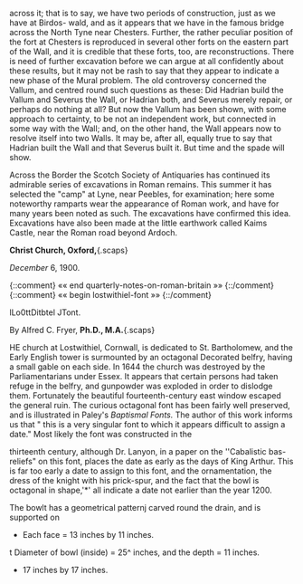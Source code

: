 across it; that is to say, we have two periods
of construction, just as we have at Birdos-
wald, and as it appears that we have in the
famous bridge across the North Tyne near
Chesters. Further, the rather peculiar position
of the fort at Chesters is reproduced in
several other forts on the eastern part of the
Wall, and it is credible that these forts, too,
are reconstructions. There is need of
further excavation before we can argue at
all confidently about these results, but it
may not be rash to say that they appear to
indicate a new phase of the Mural problem.
The old controversy concerned the Vallum,
and centred round such questions as these:
Did Hadrian build the Vallum and Severus
the Wall, or Hadrian both, and Severus
merely repair, or perhaps do nothing at all?
But now the Vallum has been shown, with
some approach to certainty, to be not an
independent work, but connected in some
way with the Wall; and, on the other hand,
the Wall appears now to resolve itself into
two Walls. It may be, after all, equally true
to say that Hadrian built the Wall and that
Severus built it. But time and the spade
will show.

Across the Border the Scotch Society of
Antiquaries has continued its admirable
series of excavations in Roman remains.
This summer it has selected the "camp" at
Lyne, near Peebles, for examination; here
some noteworthy ramparts wear the appearance
of Roman work, and have for many
years been noted as such. The excavations
have confirmed this idea. Excavations have
also been made at the little earthwork called
Kaims Castle, near the Roman road beyond
Ardoch.

**Christ Church, Oxford,**{.scaps}

*December* 6, 1900.

{::comment} «« end quarterly-notes-on-roman-britain »» {::/comment}
{::comment} «« begin lostwithiel-font »» {::/comment}


lLo0ttDitbtel JTont.

By Alfred C. Fryer, **Ph.D., M.A.**{.scaps}

HE church at Lostwithiel, Cornwall,
is dedicated to St. Bartholomew,
and the Early English tower is
surmounted by an octagonal
Decorated belfry, having a small gable on
each side. In 1644 the church was destroyed
by the Parliamentarians under Essex.
It appears that certain persons had taken
refuge in the belfry, and gunpowder was
exploded in order to dislodge them. Fortunately
the beautiful fourteenth-century east
window escaped the general ruin. The
curious octagonal font has been fairly well
preserved, and is illustrated in Paley's
*Baptismal Fonts.* The author of this work
informs us that " this is a very singular font
to which it appears difficult to assign a date."
Most likely the font was constructed in the

thirteenth century, although Dr. Lanyon, in
a paper on the ''Cabalistic bas-reliefs" on
this font, places the date as early as the days
of King Arthur. This is far too early a date
to assign to this font, and the ornamentation,
the dress of the knight with his prick-spur,
and the fact that the bowl is octagonal in
shape,'*' all indicate a date not earlier than
the year 1200.

The bowlt has a geometrical patternj
carved round the drain, and is supported on

* Each face = 13 inches by 11 inches.

t Diameter of bowl (inside) = 25^ inches, and the
depth = 11 inches.

+ 17 inches by 17 inches.
